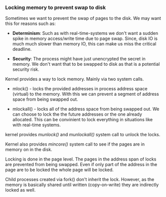 ### Locking memory to prevent swap to disk

Sometimes we want to prevent the swap of pages to the disk. We may want this for reasons such as:

- **Determinism**: Such as with real-time-systems we don't want a sudden spike in memory access/write time due to page swap. Since, disk IO is much much slower than memory IO, this can make us miss the critical deadline.

- **Security**: The process might have just unencrypted the secret in memory. We don't want that to be swapped to disk as that is a potential security risk.

Kernel provides a way to lock memory. Mainly via two system calls. 

- mlock() - locks the provided addresses in process address space (virtual) to the memory. With this we can prevent a segment of address space from being swapped out.

- mlockall() - locks all of the address space from being swapped out. We can choose to lock the the future addresses or the one already allocated. This can be convinient to lock everything in situations like with real-time systems.


kernel provides *munlock()* and *munlockall()* system call to unlock the locks.


Kernel also provides *mincore()* system call to see if the pages are in memory on in the disk. 


Locking is done in the page level. The pages in the address span of locks are prevented from being swapped. Even if only part of the address in the page are to be locked the whole page will be locked.

Child processes created via fork() don't inherit the lock. However, as the memory is basically shared until written (copy-on-write) they are indirectly locked as well.



